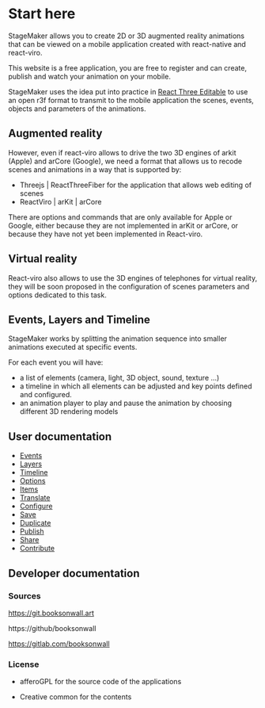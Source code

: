# Start here
StageMaker allows you to create 2D or 3D augmented reality animations that can be viewed on a mobile application created with react-native and react-viro.

This website is a free application, you are free to register and can create, publish and watch your animation on your mobile.

StageMaker uses the idea put into practice in [React Three Editable](https://github.com/AndrewPrifer/react-three-editable) to use an open r3f format to transmit to the mobile application the scenes, events, objects and parameters of the animations.

## Augmented reality

However, even if react-viro allows to drive the two 3D engines of arkit (Apple) and arCore (Google), we need a format that allows us to recode scenes and animations in a way that is supported by:

* Threejs | ReactThreeFiber for the application that allows web editing of scenes
* ReactViro | arKit | arCore

There are options and commands that are only available for Apple or Google, either because they are not implemented in arKit or arCore, or because they have not yet been implemented in React-viro.   

## Virtual reality

React-viro also allows to use the 3D engines of telephones for virtual reality, they will be soon proposed in the configuration of scenes parameters and options dedicated to this task.

## Events, Layers and Timeline

StageMaker works by splitting the animation sequence into smaller animations executed at specific events.

For each event you will have:

* a list of elements (camera, light, 3D object, sound, texture ...)   
* a timeline in which all elements can be adjusted and key points defined and configured.
* an animation player to play and pause the animation by choosing different 3D rendering models  

## User documentation

* [Events](Events)
* [Layers](Layers)
* [Timeline](Timeline)
* [Options](Options)
* [Items](Items)
* [Translate](Translate)
* [Configure](Configure)
* [Save](Save)
* [Duplicate](Duplicate)
* [Publish](Publish)
* [Share](Share)
* [Contribute](Contribute)

## Developer documentation

### Sources

https://git.booksonwall.art

https://github/booksonwall

https://gitlab.com/booksonwall

### License
* afferoGPL for the source code of the applications

* Creative common for the contents
